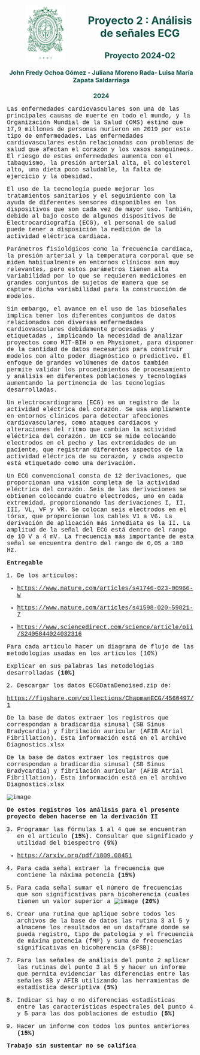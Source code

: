 <p><img alt="udeA logo" height="150px" src="https://github.com/freddyduitama/images/blob/master/logo.png?raw=true" align="left" hspace="50px" vspace="0px" style="width:107px;height:152px;"></p>
<h1><font color='0B5345'> <center>
Proyecto 2 : Análisis de señales ECG</center></font></h1>
<h2><font color='0B5345'> <center>
Proyecto 2024-02 </center></font></h2>
<h3><font color='0B5345'> <center>
John Fredy Ochoa Gómez - Juliana Moreno Rada- Luisa María Zapata Saldarriaga </center></font></h3>
<h3><font color='0B5345'> <center>
2024 </center></font></h3>
<font  face="Courier New" size="3">
<p1><center> </center></p1>

Las enfermedades cardiovasculares son una de las principales causas de muerte en todo el mundo, y la Organización Mundial de la Salud (OMS) estimó que 17,9 millones de personas murieron en 2019 por este tipo de enfermedades. Las enfermedades cardiovasculares están relacionadas con problemas de salud que afectan el corazón y los vasos sanguíneos. El riesgo de estas enfermedades aumenta con el tabaquismo, la presión arterial alta, el colesterol alto, una dieta poco saludable, la falta de ejercicio y la obesidad. 

El uso de la tecnología puede mejorar los tratamientos sanitarios y el seguimiento con la ayuda de diferentes sensores disponibles en los dispositivos que son cada vez de mayor uso. También, debido al bajo costo de algunos dispositivos de Electrocardiografía (ECG), el personal de salud puede tener a disposición la medición de la actividad eléctrica cardiaca. 

Parámetros fisiológicos como la frecuencia cardíaca, la presión arterial y la temperatura corporal que se miden habitualmente en entornos clínicos son muy relevantes, pero estos parámetros tienen alta variabilidad por lo que se requieren mediciones en grandes conjuntos de sujetos de manera que se capture dicha variabilidad para la construcción de modelos.  

Sin embargo, el avance en el uso de las bioseñales implica tener los diferentes conjuntos de datos relacionados con diversas enfermedades cardiovasculares debidamente procesadas y etiquetadas , implicando la necesidad de analizar proyectos como MIT-BIH o en Physionet, para disponer de la cantidad de datos necesarios para construir modelos con alto poder diagnóstico o predictivo. El enfoque de grandes volúmenes de datos también permite validar los procedimientos de procesamiento y análisis en diferentes poblaciones y tecnologías aumentando la pertinencia de las tecnologías desarrolladas. 

Un electrocardiograma (ECG) es un registro de la actividad eléctrica del corazón. Se usa ampliamente en entornos clínicos para detectar afecciones cardiovasculares, como ataques cardíacos y alteraciones del ritmo que cambian la actividad eléctrica del corazón. Un ECG se mide colocando electrodos en el pecho y las extremidades de un paciente, que registran diferentes aspectos de la actividad eléctrica de su corazón, y cada aspecto está etiquetado como una derivación. 

Un ECG convencional consta de 12 derivaciones, que proporcionan una visión completa de la actividad eléctrica del corazón. Seis de las derivaciones se obtienen colocando cuatro electrodos, uno en cada extremidad, proporcionando las derivaciones I, II, III, VL, VF y VR. Se colocan seis electrodos en el tórax, que proporcionan los cables V1 a V6. La derivación de aplicación más inmediata es la II. La amplitud de la señal del ECG está dentro del rango de 10 V a 4 mV. La frecuencia más importante de esta señal se encuentra dentro del rango de 0,05 a 100 Hz.  

 

**Entregable**

1. De los artículos: 

- https://www.nature.com/articles/s41746-023-00966-w  

- https://www.nature.com/articles/s41598-020-59821-7 

- https://www.sciencedirect.com/science/article/pii/S2405844024032316 

Para cada artículo hacer un diagrama de flujo de las metodologías usadas en los artículos (10%) 

Explicar en sus palabras las metodologías desarrolladas **(10%)**

2. Descargar los datos ECGDataDenoised.zip de:  

https://figshare.com/collections/ChapmanECG/4560497/1  

De la base de datos extraer los registros que correspondan a bradicardia sinusal (SB Sinus Bradycardia) y fibrilación auricular (AFIB Atrial Fibrillation). Esta información está en el archivo Diagnostics.xlsx 

De la base de datos extraer los registros que correspondan a bradicardia sinusal (SB Sinus Bradycardia) y fibrilación auricular (AFIB Atrial Fibrillation). Esta información está en el archivo Diagnostics.xlsx 

![image](https://github.com/user-attachments/assets/ab9a1334-cdf8-475e-b67e-76c1f92e1db5)

**De estos registros los análisis para el presente proyecto deben hacerse en la derivación II** 

3. Programar las fórmulas 1 al 4 que se encuentran en el artículo **(15%)**. Consultar que significado y utilidad del biespectro **(5%)** 

- https://arxiv.org/pdf/1809.08451

4. Para cada señal extraer la frecuencia que contiene la máxima potencia **(15%)** 

5. Para cada señal sumar el número de frecuencias que son significativas para bicoherencia (cuales tienen un valor superior a ![image](https://github.com/user-attachments/assets/636a4170-c3f7-4789-9100-f2a0ce0033c3)
 **(20%)** 

 6. Crear una rutina que aplique sobre todos los archivos de la base de datos las rutina 3 al 5 y almacene los resultados en un dataframe donde se pueda registro, tipo de patología y el frecuencia de máxima potencia (fMP) y suma de frecuencias significativas en bicoherencia (sFSB): 

7. Para las señales de análisis del punto 2 aplicar las rutinas del punto 3 al 5 y hacer un informe que permita evidenciar las diferencias entre las señales SB y AFIB utilizando las herramientas de estadística descriptiva **(5%)** 

8. Indicar si hay o no diferencias estadísticas entre las características espectrales del punto 4 y 5 para las dos poblaciones de estudio **(5%)** 

9. Hacer un informe con todos los puntos anteriores **(15%)** 

 **Trabajo sin sustentar no se califica**

 


